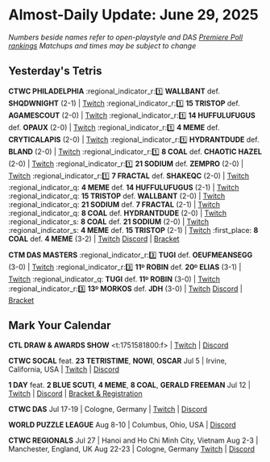 # Almost-Daily Update: June 29, 2025
*Numbers beside names refer to open-playstyle and DAS [Premiere Poll rankings](https://premierepoll.wordpress.com/)*
*Matchups and times may be subject to change*

## Yesterday's Tetris
**CTWC PHILADELPHIA**
:regional_indicator_r::one:  **WALLBANT** def. **SHQDWNIGHT** (2-1)  |  [Twitch](https://www.twitch.tv/videos/2498470042?t=00h21m07s)
:regional_indicator_r::one:  **15 TRISTOP** def. **AGAMESCOUT** (2-0)  |  [Twitch](https://www.twitch.tv/videos/2498470042?t=00h21m07s)
:regional_indicator_r::one:  **14 HUFFULUFUGUS** def. **OPAUX** (2-0)  |  [Twitch](https://www.twitch.tv/videos/2498470042?t=00h53m57s)
:regional_indicator_r::one:  **4 MEME** def. **CRYTICALAPIS** (2-0)  |  [Twitch](https://www.twitch.tv/videos/2498470042?t=00h53m57s)
:regional_indicator_r::one:  **HYDRANTDUDE** def. **BLAND** (2-0)  |  [Twitch](https://www.twitch.tv/videos/2498470042?t=01h23m41s)
:regional_indicator_r::one:  **8 COAL** def. **CHAOTIC HAZEL** (2-0)  |  [Twitch](https://www.twitch.tv/videos/2498470042?t=01h23m41s)
:regional_indicator_r::one:  **21 SODIUM** def. **ZEMPRO** (2-0)  |  [Twitch](https://www.twitch.tv/videos/2498470042?t=01h52m12s)
:regional_indicator_r::one:  **7 FRACTAL** def. **SHAKEQC** (2-0)  |  [Twitch](https://www.twitch.tv/videos/2498470042?t=01h52m12s)
:regional_indicator_q:  **4 MEME** def. **14 HUFFULUFUGUS** (2-1)  |  [Twitch](https://www.twitch.tv/videos/2498470042?t=02h38m08s)
:regional_indicator_q:  **15 TRISTOP** def. **WALLBANT** (2-0)  |  [Twitch](https://www.twitch.tv/videos/2498470042?t=02h38m08s)
:regional_indicator_q:  **21 SODIUM** def. **7 FRACTAL** (2-1)  |  [Twitch](https://www.twitch.tv/videos/2498470042?t=03h21m24s)
:regional_indicator_q:  **8 COAL** def. **HYDRANTDUDE** (2-0)  |  [Twitch](https://www.twitch.tv/videos/2498470042?t=03h21m24s)
:regional_indicator_s:  **8 COAL** def. **21 SODIUM** (2-0)  |  [Twitch](https://www.twitch.tv/videos/2498470042?t=03h54m35s)
:regional_indicator_s:  **4 MEME** def. **15 TRISTOP** (2-1)  |  [Twitch](https://www.twitch.tv/videos/2498470042?t=03h54m35s)
:first_place:  **8 COAL** def. **4 MEME** (3-2)  |  [Twitch](https://www.twitch.tv/videos/2498470042?t=04h32m49s)
[Discord](https://tinyurl.com/ctwcdiscord)  |  [Bracket](https://docs.google.com/spreadsheets/d/e/2PACX-1vQMFZzvoWay2kQ26BKszv66AtYj4RppTYlAPG_K_gLIkh1rCGGPS6Lrlc9ZWGYXhQIfiR5OQ-kSmY2J/pubhtml?gid=638751904#)

**CTM DAS MASTERS**
:regional_indicator_r::three:  **TUGI** def. **OEUFMEANSEGG** (3-0)  |  [Twitch](https://www.twitch.tv/videos/2498343073?t=00h19m55s)
:regional_indicator_r::three:  **11ᴰ ROBIN** def. **20ᴰ ELIAS** (3-1)  |  [Twitch](https://www.twitch.tv/videos/2498343073?t=00h55m29s)
:regional_indicator_q:  **TUGI** def. **11ᴰ ROBIN** (3-0)  |  [Twitch](https://www.twitch.tv/videos/2498343073?t=01h22m52s)
:regional_indicator_r::three:  **13ᴰ MORKOS** def. **JDH** (3-0)  |  [Twitch](https://www.twitch.tv/videos/2498488980?t=00h18m08s)
[Discord](https://go.ctm.gg/discord)  |  [Bracket](https://go.ctm.gg/event/ctm-das-masters-june-2025/das-masters/)

## Mark Your Calendar
**CTL DRAW & AWARDS SHOW**
<t:1751581800:f>  |  [Twitch](https://twitch.tv/classictetrisleague)  |  [Discord](https://tinyurl.com/classictetrisleague)

**CTWC SOCAL**
feat. **23 TETRISTIME**, **NOWI**, **OSCAR**
Jul 5  |  Irvine, California, USA  |  [Twitch](https://www.twitch.tv/classictetris)  |  [Discord](https://tinyurl.com/ctwcdiscord)

**1 DAY**
feat. **2 BLUE SCUTI**, **4 MEME**, **8 COAL**, **GERALD FREEMAN**
Jul 12  |  [Twitch](https://twitch.tv/pumpyheart)  |  [Discord](https://discord.gg/MPKaJAZ9YE)  |  [Bracket & Registration](https://start.gg/1-day)

**CTWC DAS**
Jul 17-19  |  Cologne, Germany  |  [Twitch](https://www.twitch.tv/classictetris)  |  [Discord](https://tinyurl.com/ctwcdiscord)

**WORLD PUZZLE LEAGUE**
Aug 8-10  |  Columbus, Ohio, USA  |  [Discord](https://discord.gg/rHdMafy5q9)

**CTWC REGIONALS**
Jul 27  |  Hanoi and Ho Chi Minh City, Vietnam
Aug 2-3  |  Manchester, England, UK
Aug 22-23  |  Cologne, Germany
[Twitch](https://www.twitch.tv/classictetris)  |  [Discord](https://tinyurl.com/ctwcdiscord)